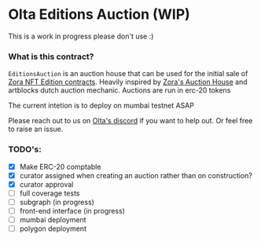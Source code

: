 # Olta Editions Auction (WIP)

This is a work in progress please don't use :)

### What is this contract?
`EditionsAuction` is an auction house that can be used for the initial sale of [Zora NFT Edition contracts](https://github.com/ourzora/nft-editions). Heavily inspired by [Zora's Auction House](https://github.com/ourzora/auction-house) and artblocks dutch auction mechanic. Auctions are run in erc-20 tokens

The current intetion is to deploy on mumbai testnet ASAP

Please reach out to us on [Olta's discord](https://discord.gg/CAXNKzMa5A) if you want to help out. Or feel free to raise an issue.

### TODO's:

- [x] Make ERC-20 comptable
- [x] curator assigned when creating an auction rather than on construction?
- [x] curator approval
- [ ] full coverage tests
- [ ] subgraph (in progress)
- [ ] front-end interface (in progress)
- [ ] mumbai deployment
- [ ] polygon deployment
